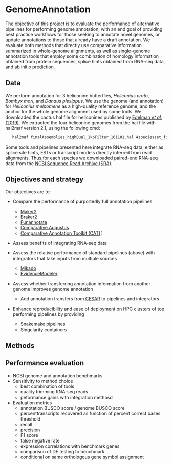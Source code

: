 # GenomeAnnotation
The objective of this project is to evaluate the performance of alternative pipelines for performing genome annotation, with an end goal of providing best practice workflows for those seeking to annotate novel genomes, or update annotations to those that already have a draft annotation. We evaluate both methods that directly use comparative information summarized in whole-genome alignments, as well as single-genome annotation tools that employ some combination of homology information obtained from protein sequences, splice hints obtained from RNA-seq data, and ab initio prediction.  

## Data
We perform annotation for 3 heliconine butterflies, *Heliconius erato*, *Bombyx mori*, and *Danaus plexippus*. We use the genome (and annotation) for *Heliconius melpomene* as a high-quality reference genome, and the anchor for the whole genome alignment used by some tools. We downloaded the cactus hal file for heliconines published by [Edelman *et al.* (2019)](https://science.sciencemag.org/content/366/6465/594). We extracted the four heliconine genomes from the hal file with hal2maf version 2.1, using the following cmd:
   
```bash
   hal2maf finalAssemblies_highQual_1kbFilter_161101.hal 4speciesset_finalAssemblies_highQual_1kbFilter_161101.hal --refGenome HmelRef --noAncestors --noDupes --targetGenomes HmelRef,Bmor,HeraRef,Dple 
```

Some tools and pipelines presented here integrate RNA-seq data, either as splice site hints, ESTs or transcript models directly inferred from read alignments. Thus,for each species we downloaded paired-end RNA-seq data from the [NCBI Sequence Read Archive (SRA)](https://www.ncbi.nlm.nih.gov/sra).

## Objectives and strategy
Our objectives are to:
* Compare the performance of purportedly full annotation pipelines
    * [Maker2](https://www.yandell-lab.org/software/maker.html)
    * [Braker2](https://github.com/Gaius-Augustus/BRAKER)
    * [Funannotate](https://github.com/nextgenusfs/funannotate)
    * [Comparative Augustus](https://github.com/Gaius-Augustus/Augustus)
    * [Comparative Annotation Toolkit (CAT)](https://github.com/ComparativeGenomicsToolkit/Comparative-Annotation-Toolkit)(

* Assess benefits of integrating RNA-seq data
* Assess the relative performance of standard pipelines (above) with integrators that take inputs from multiple sources
    * [Mikado](https://github.com/EI-CoreBioinformatics/mikado)
    * [EvidenceModeler](https://evidencemodeler.github.io/)

* Assess whether transferring annotation information from another genome improves genome annotation
    * Add annotation transfers from [CESAR](https://github.com/hillerlab/CESAR) to pipelines and integrators 

* Enhance reproducibility and ease of deployment on HPC clusters of top performing pipelines by providing
    * Snakemake pipelines
    * Singularity containers

## Methods

## Performance evaluation
  - NCBI genome and annotation benchmarks
  - Sensitivity to method choice
    - best combination of tools
    - quality trimming RNA-seq reads
    - peformance gains with integration methosd 
  - Evaluation metrics
    - annotation BUSCO score / genome BUSCO score
    - percenttranscripts recovered as function of percent correct bases threshold
    - recall
    - precision
    - F1 score
    - false negative rate
    - expression correlations with benchmark genes
    - comparison of DE testing to benchmark
    - conditional on same orthologous gene symbol assignment
